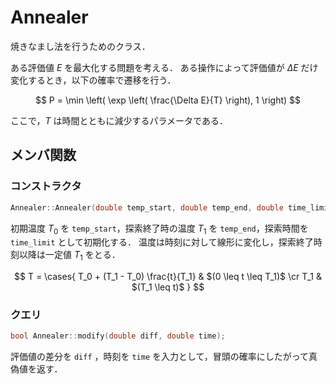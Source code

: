 # Annealer

焼きなまし法を行うためのクラス．

ある評価値 $E$ を最大化する問題を考える．
ある操作によって評価値が $\Delta E$ だけ変化するとき，以下の確率で遷移を行う．

$$
P = \min \left( \exp \left( \frac{\Delta E}{T} \right), 1 \right)
$$

ここで，$T$ は時間とともに減少するパラメータである．

## メンバ関数

### コンストラクタ

```cpp
Annealer::Annealer(double temp_start, double temp_end, double time_limit);
```

初期温度 $T_0$ を `temp_start`，探索終了時の温度 $T_1$ を `temp_end`，探索時間を `time_limit` として初期化する．
温度は時刻に対して線形に変化し，探索終了時刻以降は一定値 $T_1$ をとる．

$$
T = \cases{
    T_0 + (T_1 - T_0) \frac{t}{T_1} & $(0 \leq t \leq T_1)$ \cr
    T_1 & $(T_1 \leq t)$
}
$$

### クエリ
```cpp
bool Annealer::modify(double diff, double time);
```

評価値の差分を `diff` ，時刻を `time` を入力として，冒頭の確率にしたがって真偽値を返す．